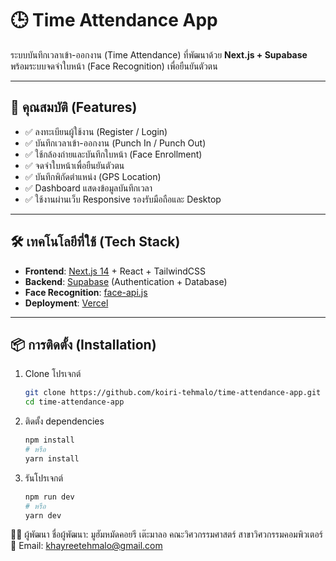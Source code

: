 # 🕒 Time Attendance App

ระบบบันทึกเวลาเข้า-ออกงาน (Time Attendance) ที่พัฒนาด้วย **Next.js + Supabase**  
พร้อมระบบจดจำใบหน้า (Face Recognition) เพื่อยืนยันตัวตน

---

## 🚀 คุณสมบัติ (Features)

- ✅ ลงทะเบียนผู้ใช้งาน (Register / Login)  
- ✅ บันทึกเวลาเข้า-ออกงาน (Punch In / Punch Out)  
- ✅ ใช้กล้องถ่ายและบันทึกใบหน้า (Face Enrollment)  
- ✅ จดจำใบหน้าเพื่อยืนยันตัวตน  
- ✅ บันทึกพิกัดตำแหน่ง (GPS Location)  
- ✅ Dashboard แสดงข้อมูลบันทึกเวลา  
- ✅ ใช้งานผ่านเว็บ Responsive รองรับมือถือและ Desktop  

---

## 🛠️ เทคโนโลยีที่ใช้ (Tech Stack)

- **Frontend**: [Next.js 14](https://nextjs.org/) + React + TailwindCSS  
- **Backend**: [Supabase](https://supabase.com/) (Authentication + Database)  
- **Face Recognition**: [face-api.js](https://github.com/justadudewhohacks/face-api.js)  
- **Deployment**: [Vercel](https://vercel.com/)  

---

## 📦 การติดตั้ง (Installation)

1. Clone โปรเจกต์
   ```bash
   git clone https://github.com/koiri-tehmalo/time-attendance-app.git
   cd time-attendance-app
2. ติดตั้ง dependencies
   ```bash
   npm install
   # หรือ
   yarn install
4. รันโปรเจกต์
   ```bash
   npm run dev
   # หรือ
   yarn dev

👨‍💻 ผู้พัฒนา
  ชื่อผู้พัฒนา: มูฮัมหมัดคอยรี เต๊ะมาลอ
  คณะวิศวกรรมศาสตร์ สาขาวิศวกรรมคอมพิวเตอร์
  📧 Email: khayreetehmalo@gmail.com

